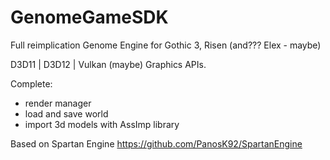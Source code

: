 # GenomeGameSDK
Full reimplication Genome Engine for Gothic 3, Risen (and??? Elex - maybe)

D3D11 | D3D12 | Vulkan (maybe) Graphics APIs.

Complete:
- render manager
- load and save world
- import 3d models with AssImp library

Based on Spartan Engine https://github.com/PanosK92/SpartanEngine
